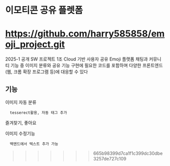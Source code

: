 # 이모티콘 공유 플렛폼
https://github.com/harry585858/emoji_project.git
=======
2025-1 공개 SW 프로젝트 1조
Cloud 기반 사용자 공유 Emoji 플랫폼 
채팅과 커뮤니티 기능 중 이미지 분류와 공유 기능 구현에 필요한 코드를 포함하며 다양한 프론트엔드(웹, 크롬 확장 프로그램 등)에 대응할 수 있다


## 기능

이미지 자동 분류
```
  tesserect활용, 자동 태그 추가
```
즐겨찾기, 좋아요

이미지 수정기능
```
  백엔드에서 텍스트 추가 가능
```



>>>>>>> 665b98399d7ca1f1c399dc30dbe3257de727c109
